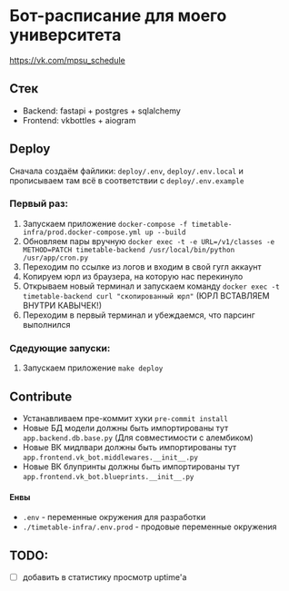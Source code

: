 # Бот-расписание для моего университета

https://vk.com/mpsu_schedule

## Стек

- Backend: fastapi + postgres + sqlalchemy
- Frontend: vkbottles + aiogram


## Deploy

Сначала создаём файлики: `deploy/.env`, `deploy/.env.local` и прописываем там всё в соответствии с `deploy/.env.example`

### Первый раз:

1. Запускаем приложение `docker-compose -f timetable-infra/prod.docker-compose.yml up --build`
2. Обновляем пары вручную `docker exec -t -e URL=/v1/classes -e METHOD=PATCH timetable-backend /usr/local/bin/python /usr/app/cron.py`
3. Переходим по ссылке из логов и входим в свой гугл аккаунт
4. Копируем юрл из браузера, на которую нас перекинуло
5. Открываем новый терминал и запускаем команду `docker exec -t timetable-backend curl "скопированный юрл"` (ЮРЛ ВСТАВЛЯЕМ ВНУТРИ КАВЫЧЕК!)
6. Переходим в первый терминал и убеждаемся, что парсинг выполнился


### Сдедующие запуски:

1. Запускаем приложение `make deploy`


## Contribute

- Устанавливаем пре-коммит хуки `pre-commit install`
- Новые БД модели должны быть импортированы тут `app.backend.db.base.py`  (Для совместимости с алембиком)
- Новые ВК мидлвари должны быть импортированы тут `app.frontend.vk_bot.middlewares.__init__.py`
- Новые ВК блупринты должны быть импортированы тут `app.frontend.vk_bot.blueprints.__init__.py`

#### Енвы

- `.env` - переменные окружения для разработки
- `./timetable-infra/.env.prod` - продовые переменные окружения


## TODO:

- [ ] добавить в статистику просмотр uptime'a
